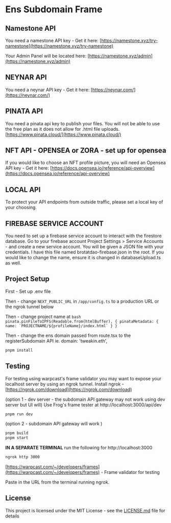 # Ens Subdomain Frame

## Namestone API
You need a namestone API key - Get it here:
[https://namestone.xyz/try-namestone](https://namestone.xyz/try-namestone)

Your Admin Panel will be located here:
[https://namestone.xyz/admin](https://namestone.xyz/admin)

## NEYNAR API
You need a neynar API key - Get it here:
[https://neynar.com/](https://neynar.com/)

## PINATA API
You need a pinata api key to publish your files.  You will not be able to use the free plan as it does not allow for .html file uploads.
[https://www.pinata.cloud/](https://www.pinata.cloud/)

## NFT API  - OPENSEA or ZORA - set up for opensea
If you would like to choose an NFT profile picture, you will need an Opensea API key - Get it here:
[https://docs.opensea.io/reference/api-overview](https://docs.opensea.io/reference/api-overview)

## LOCAL API
To protect your API endpoints from outside traffic, please set a local key of your choosing.

## FIREBASE SERVICE ACCOUNT
You need to set up a firebase service account to interact with the firestore database.  Go to your firebase account Project Settings > Service Accounts - and create a new service account.  You will be given a JSON file with your credentials.  I have this file named brotatdao-firebase.json in the root.  If you would like to change the name, ensure it is changed in databaseUpload.ts as well.

## Project Setup
First - Set up .env file 

Then - change `NEXT_PUBLIC_URL` in `/app/config.ts` to a production URL or the ngrok tunnel below

Then - change project name at ``` bash pinata.pinFileToIPFS(Readable.from(htmlBuffer), { pinataMetadata: { name: `PROJECTNAME/${profileName}/index.html` } } ```

Then - change the ens domain passed from route.tsx to the registerSubdomain API ie. domain: 'tweakin.eth',

```bash
pnpm install
```

## Testing

For testing using warpcast's frame validator you may want to expose your localhost server by using an ngrok tunnel.  Install ngrok - [https://ngrok.com/download](https://ngrok.com/download)

(option 1 - dev server - the subdomain API gateway may not work using dev server but UI will)
Use Frog's frame tester at http://localhost:3000/api/dev

```bash
pnpm run dev
```

(option 2 - subdomain API gateway will work )

```bash
pnpm build 
pnpm start 
```
**IN A SEPARATE TERMINAL** run the following for http://localhost:3000
```bash
ngrok http 3000 
```

[https://warpcast.com/~/developers/frames](https://warpcast.com/~/developers/frames) - Frame validator for testing

Paste in the URL from the terminal running ngrok.

## License

This project is licensed under the MIT License - see the [LICENSE.md](LICENSE.md) file for details

